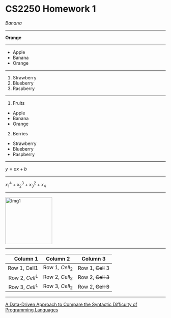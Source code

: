 # CS2250 Homework 1
*Banana*

-----

**Orange**

-----

- Apple
- Banana
- Orange

-----

1. Strawberry
2. Blueberry
3. Raspberry

-----

1. Fruits
  - Apple
  - Banana
  - Orange
2. Berries
  - Strawberry
  - Blueberry
  - Raspberry

-----
$y = ax + b$

-----

$x^4_1 + x^3_2 + x^2_3 + x_4$

-----

<img width="147" alt="Img1" src="https://github.com/sjoseph25/CS2250/assets/146299656/22f2bb03-95d5-4c07-98f6-232b73ca05ba">

-----

| Column 1 | Column 2 | Column 3 |
|---------:|----------|----------|
|Row 1, Cell1 | Row 1, $Cell_2$ | Row 1, ~~Cell~~ 3 |
|Row 2, $Cell^1$ |Row 2, $Cell_2$ | Row 2, ~~Cell 3~~ |
|Row 3, $Cell^1$ |Row 3, $Cell_2$ | Row 2, ~~Cell 3~~ |

-----

[A Data-Driven Approach to Compare the Syntactic Difficulty of Programming Languages](https://jise.org/Volume34/n1/JISE2023v34n1pp84-93.pdf)
